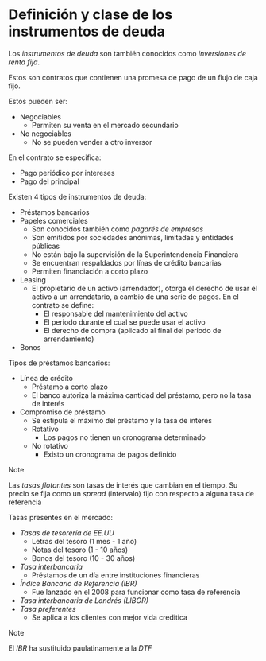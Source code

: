 # Definición y clase de los instrumentos de deuda

Los _instrumentos de deuda_ son también conocidos como _inversiones de renta fija_.

Estos son contratos que contienen una promesa de pago de un flujo de caja fijo.

Estos pueden ser:
- Negociables
	- Permiten su venta en el mercado secundario
- No negociables
	- No se pueden vender a otro inversor

En el contrato se especifica:
- Pago periódico por intereses
- Pago del principal

Existen 4 tipos de instrumentos de deuda:
- Préstamos bancarios
- Papeles comerciales
	- Son conocidos también como _pagarés de empresas_
	- Son emitidos por sociedades anónimas, limitadas y entidades públicas
	- No están bajo la supervisión de la Superintendencia Financiera
	- Se encuentran respaldados por línas de crédito bancarias
	- Permiten financiación a corto plazo
- Leasing
	- El propietario de un activo (arrendador), otorga el derecho de usar el activo a un arrendatario, a cambio de una serie de pagos.
	  En el contrato se define:
		- El responsable del mantenimiento del activo
		- El periodo durante el cual se puede usar el activo
		- El derecho de compra (aplicado al final del periodo de arrendamiento)
- Bonos

Tipos de préstamos bancarios:
- Línea de crédito
	- Préstamo a corto plazo
	- El banco autoriza la máxima cantidad del préstamo, pero no la tasa de interés
- Compromiso de préstamo
	- Se estipula el máximo del préstamo y la tasa de interés
	- Rotativo
		- Los pagos no tienen un cronograma determinado
	- No rotativo
		- Existo un cronograma de pagos definido

>[!Note]
>Las _tasas flotantes_ son tasas de interés que cambian en el tiempo. Su precio se fija como un _spread_ (intervalo) fijo con respecto a alguna tasa de referencia

Tasas presentes en el mercado:
- _Tasas de tesorería de EE.UU_
	- Letras del tesoro (1 mes - 1 año)
	- Notas del tesoro (1 - 10 años)
	- Bonos del tesoro (10 - 30 años)
- _Tasa interbancaria_
	- Préstamos de un día entre instituciones financieras
- _Índice Bancario de Referencia (IBR)_
	- Fue lanzado en el 2008 para funcionar como tasa de referencia
- _Tasa interbancaria de Londrés (LIBOR)_
- _Tasa preferentes_
	- Se aplica a los clientes con mejor vida creditica


>[!Note]
>El _IBR_ ha sustituido paulatinamente a la _DTF_




